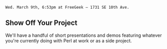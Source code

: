     Wed. March 9th, 6:53pm at FreeGeek – 1731 SE 10th Ave.

## Show Off Your Project

We'll have a handful of short presentations and demos featuring whatever you're currently doing with Perl at work or as a side project.

